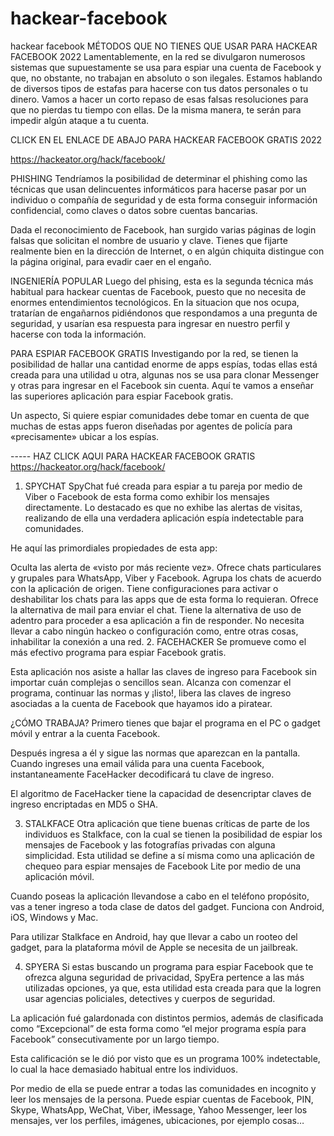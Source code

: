 # hackear-facebook
hackear facebook
MÉTODOS QUE NO TIENES QUE USAR PARA HACKEAR FACEBOOK 2022
Lamentablemente, en la red se divulgaron numerosos sistemas que supuestamente se usa para espiar una cuenta de Facebook y que, no obstante, no trabajan en absoluto o son ilegales. Estamos hablando de diversos tipos de estafas para hacerse con tus datos personales o tu dinero. Vamos a hacer un corto repaso de esas falsas resoluciones para que no pierdas tu tiempo con ellas. De la misma manera, te serán para impedir algún ataque a tu cuenta.

CLICK EN EL ENLACE DE ABAJO PARA HACKEAR FACEBOOK GRATIS 2022

 https://hackeator.org/hack/facebook/

PHISHING
Tendríamos la posibilidad de determinar el phishing como las técnicas que usan delincuentes informáticos para hacerse pasar por un individuo o compañía de seguridad y de esta forma conseguir información confidencial, como claves o datos sobre cuentas bancarias.

Dada el reconocimiento de Facebook, han surgido varias páginas de login falsas que solicitan el nombre de usuario y clave. Tienes que fijarte realmente bien en la dirección de Internet, o en algún chiquita distingue con la página original, para evadir caer en el engaño.

INGENIERÍA POPULAR
Luego del phising, esta es la segunda técnica más habitual para hackear cuentas de Facebook, puesto que no necesita de enormes entendimientos tecnológicos. En la situacion que nos ocupa, tratarían de engañarnos pidiéndonos que respondamos a una pregunta de seguridad, y usarían esa respuesta para ingresar en nuestro perfil y hacerse con toda la información.

PARA ESPIAR FACEBOOK GRATIS
Investigando por la red, se tienen la posibilidad de hallar una cantidad enorme de apps espías, todas ellas está creada para una utilidad u otra, algunas nos se usa para clonar Messenger y otras para ingresar en el Facebook sin cuenta. Aquí te vamos a enseñar las superiores aplicación para espiar Facebook gratis.

Un aspecto, Si quiere espiar comunidades debe tomar en cuenta de que muchas de estas apps fueron diseñadas por agentes de policía para «precisamente» ubicar a los espías.

----- HAZ CLICK AQUI PARA HACKEAR FACEBOOK GRATIS
 https://hackeator.org/hack/facebook/

1. SPYCHAT
SpyChat fué creada para espiar a tu pareja por medio de Viber o Facebook de esta forma como exhibir los mensajes directamente. Lo destacado es que no exhibe las alertas de visitas, realizando de ella una verdadera aplicación espía indetectable para comunidades.

He aquí las primordiales propiedades de esta app:

Oculta las alerta de «visto por más reciente vez».
Ofrece chats particulares y grupales para WhatsApp, Viber y Facebook.
Agrupa los chats de acuerdo con la aplicación de origen.
Tiene configuraciones para activar o deshabilitar los chats para las apps que de esta forma lo requieran.
Ofrece la alternativa de mail para enviar el chat.
Tiene la alternativa de uso de adentro para proceder a esa aplicación a fin de responder.
No necesita llevar a cabo ningún hackeo o configuración como, entre otras cosas, inhabilitar la conexión a una red.
2. FACEHACKER
Se promueve como el más efectivo programa para espiar Facebook gratis.

Esta aplicación nos asiste a hallar las claves de ingreso para Facebook sin importar cuán complejas o sencillos sean. Alcanza con comenzar el programa, continuar las normas y ¡listo!, libera las claves de ingreso asociadas a la cuenta de Facebook que hayamos ido a piratear.

¿CÓMO TRABAJA?
Primero tienes que bajar el programa en el PC o gadget móvil y entrar a la cuenta Facebook.

Después ingresa a él y sigue las normas que aparezcan en la pantalla. Cuando ingreses una email válida para una cuenta Facebook, instantaneamente FaceHacker decodificará tu clave de ingreso.

El algoritmo de FaceHacker tiene la capacidad de desencriptar claves de ingreso encriptadas en MD5 o SHA.

3. STALKFACE
Otra aplicación que tiene buenas críticas de parte de los individuos es Stalkface, con la cual se tienen la posibilidad de espiar los mensajes de Facebook y las fotografías privadas con alguna simplicidad. Esta utilidad se define a sí misma como una aplicación de chequeo para espiar mensajes de Facebook Lite por medio de una aplicación móvil.

Cuando poseas la aplicación llevandose a cabo en el teléfono propósito, vas a tener ingreso a toda clase de datos del gadget. Funciona con Android, iOS, Windows y Mac.

Para utilizar Stalkface en Android, hay que llevar a cabo un rooteo del gadget, para la plataforma móvil de Apple se necesita de un jailbreak.

4. SPYERA
Si estas buscando un programa para espiar Facebook que te ofrezca alguna seguridad de privacidad, SpyEra pertence a las más utilizadas opciones, ya que, esta utilidad esta creada para que la logren usar agencias policiales, detectives y cuerpos de seguridad.

La aplicación fué galardonada con distintos permios, además de clasificada como “Excepcional” de esta forma como “el mejor programa espía para Facebook” consecutivamente por un largo tiempo.

Esta calificación se le dió por visto que es un programa 100% indetectable, lo cual la hace demasiado habitual entre los individuos.

Por medio de ella se puede entrar a todas las comunidades en incognito y leer los mensajes de la persona. Puede espiar cuentas de Facebook, PIN, Skype, WhatsApp, WeChat, Viber, iMessage, Yahoo Messenger, leer los mensajes, ver los perfiles, imágenes, ubicaciones, por ejemplo cosas…
